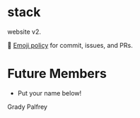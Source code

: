 # stack
website v2.

📐 [Emoji policy](http://greena13.github.io/blog/2016/08/19/emojis-are-the-solution-to-useless-commit-messages/) for commit, issues, and PRs. 


# Future Members

* Put your name below!

Grady Palfrey